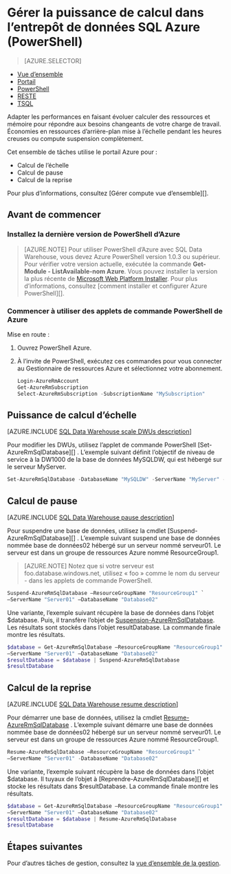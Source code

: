 <properties
   pageTitle="Gérer la puissance de calcul dans l’entrepôt de données SQL Azure (PowerShell) | Microsoft Azure"
   description="Pour gérer les tâches de PowerShell grande puissance de traitement. Échelle des ressources de calcul en ajustant les DWUs. Ou bien, suspendre et reprendre les ressources pour réduire les coûts de calcul."
   services="sql-data-warehouse"
   documentationCenter="NA"
   authors="barbkess"
   manager="barbkess"
   editor=""/>

<tags
   ms.service="sql-data-warehouse"
   ms.devlang="NA"
   ms.topic="article"
   ms.tgt_pltfrm="NA"
   ms.workload="data-services"
   ms.date="06/13/2016"
   ms.author="barbkess;sonyama"/>

# <a name="manage-compute-power-in-azure-sql-data-warehouse-powershell"></a>Gérer la puissance de calcul dans l’entrepôt de données SQL Azure (PowerShell)

> [AZURE.SELECTOR]
- [Vue d’ensemble](sql-data-warehouse-manage-compute-overview.md)
- [Portail](sql-data-warehouse-manage-compute-portal.md)
- [PowerShell](sql-data-warehouse-manage-compute-powershell.md)
- [RESTE](sql-data-warehouse-manage-compute-rest-api.md)
- [TSQL](sql-data-warehouse-manage-compute-tsql.md)


Adapter les performances en faisant évoluer calculer des ressources et mémoire pour répondre aux besoins changeants de votre charge de travail. Économies en ressources d’arrière-plan mise à l’échelle pendant les heures creuses ou compute suspension complètement. 

Cet ensemble de tâches utilise le portail Azure pour :

- Calcul de l’échelle
- Calcul de pause
- Calcul de la reprise

Pour plus d’informations, consultez [Gérer compute vue d’ensemble][].


## <a name="before-you-begin"></a>Avant de commencer

### <a name="install-the-latest-version-of-azure-powershell"></a>Installez la dernière version de PowerShell d’Azure

> [AZURE.NOTE]  Pour utiliser PowerShell d’Azure avec SQL Data Warehouse, vous devez Azure PowerShell version 1.0.3 ou supérieur.  Pour vérifier votre version actuelle, exécutée la commande **Get-Module - ListAvailable-nom Azure**. Vous pouvez installer la version la plus récente de [Microsoft Web Platform Installer][].  Pour plus d’informations, consultez [comment installer et configurer Azure PowerShell][].

### <a name="get-started-with-azure-powershell-cmdlets"></a>Commencer à utiliser des applets de commande PowerShell de Azure

Mise en route :

1. Ouvrez PowerShell Azure. 
2. À l’invite de PowerShell, exécutez ces commandes pour vous connecter au Gestionnaire de ressources Azure et sélectionnez votre abonnement.

    ```PowerShell
    Login-AzureRmAccount
    Get-AzureRmSubscription
    Select-AzureRmSubscription -SubscriptionName "MySubscription"
    ```

<a name="scale-performance-bk"></a>
<a name="scale-compute-bk"></a>

## <a name="scale-compute-power"></a>Puissance de calcul d’échelle

[AZURE.INCLUDE [SQL Data Warehouse scale DWUs description](../../includes/sql-data-warehouse-scale-dwus-description.md)]

Pour modifier les DWUs, utilisez l’applet de commande PowerShell [Set-AzureRmSqlDatabase][] . L’exemple suivant définit l’objectif de niveau de service à la DW1000 de la base de données MySQLDW, qui est hébergé sur le serveur MyServer. 

```Powershell
Set-AzureRmSqlDatabase -DatabaseName "MySQLDW" -ServerName "MyServer" -RequestedServiceObjectiveName "DW1000"
```

<a name="pause-compute-bk"></a>

## <a name="pause-compute"></a>Calcul de pause

[AZURE.INCLUDE [SQL Data Warehouse pause description](../../includes/sql-data-warehouse-pause-description.md)]

Pour suspendre une base de données, utilisez la cmdlet [Suspend-AzureRmSqlDatabase][] . L’exemple suivant suspend une base de données nommée base de données02 hébergé sur un serveur nommé serveur01. Le serveur est dans un groupe de ressources Azure nommé ResourceGroup1. 

> [AZURE.NOTE] Notez que si votre serveur est foo.database.windows.net, utilisez « foo » comme le nom du serveur - dans les applets de commande PowerShell.

```Powershell
Suspend-AzureRmSqlDatabase –ResourceGroupName "ResourceGroup1" `
–ServerName "Server01" –DatabaseName "Database02"
```
Une variante, l’exemple suivant récupère la base de données dans l’objet $database. Puis, il transfère l’objet de [Suspension-AzureRmSqlDatabase][]. Les résultats sont stockés dans l’objet resultDatabase. La commande finale montre les résultats.

```Powershell
$database = Get-AzureRmSqlDatabase –ResourceGroupName "ResourceGroup1" `
–ServerName "Server01" –DatabaseName "Database02"
$resultDatabase = $database | Suspend-AzureRmSqlDatabase
$resultDatabase
```

<a name="resume-compute-bk"></a>

## <a name="resume-compute"></a>Calcul de la reprise

[AZURE.INCLUDE [SQL Data Warehouse resume description](../../includes/sql-data-warehouse-resume-description.md)]

Pour démarrer une base de données, utilisez la cmdlet [Resume-AzureRmSqlDatabase][] . L’exemple suivant démarre une base de données nommée base de données02 hébergé sur un serveur nommé serveur01. Le serveur est dans un groupe de ressources Azure nommé ResourceGroup1. 

```Powershell
Resume-AzureRmSqlDatabase –ResourceGroupName "ResourceGroup1" `
–ServerName "Server01" -DatabaseName "Database02"
```

Une variante, l’exemple suivant récupère la base de données dans l’objet $database. Il tuyaux de l’objet à [Reprendre-AzureRmSqlDatabase][] et stocke les résultats dans $resultDatabase. La commande finale montre les résultats.

```Powershell
$database = Get-AzureRmSqlDatabase –ResourceGroupName "ResourceGroup1" `
–ServerName "Server01" –DatabaseName "Database02"
$resultDatabase = $database | Resume-AzureRmSqlDatabase
$resultDatabase
```

<a name="next-steps-bk"></a>

## <a name="next-steps"></a>Étapes suivantes

Pour d’autres tâches de gestion, consultez la [vue d’ensemble de la gestion][].

<!--Image references-->

<!--Article references-->
[Service capacity limits]: ./sql-data-warehouse-service-capacity-limits.md
[Vue d’ensemble de la gestion]: ./sql-data-warehouse-overview-manage.md
[Comment faire pour installer et configurer Azure PowerShell]: ./powershell-install-configure.md
[Gérer la vue d’ensemble du calcul]: ./sql-data-warehouse-manage-compute-overview.md

<!--MSDN references-->
[Resume-AzureRmSqlDatabase]: https://msdn.microsoft.com/library/mt619347.aspx
[Suspension-AzureRmSqlDatabase]: https://msdn.microsoft.com/library/mt619337.aspx
[Ensemble-AzureRmSqlDatabase]: https://msdn.microsoft.com/library/mt619433.aspx

<!--Other Web references-->
[Microsoft Web Platform Installer]: https://aka.ms/webpi-azps
[Azure portal]: http://portal.azure.com/
